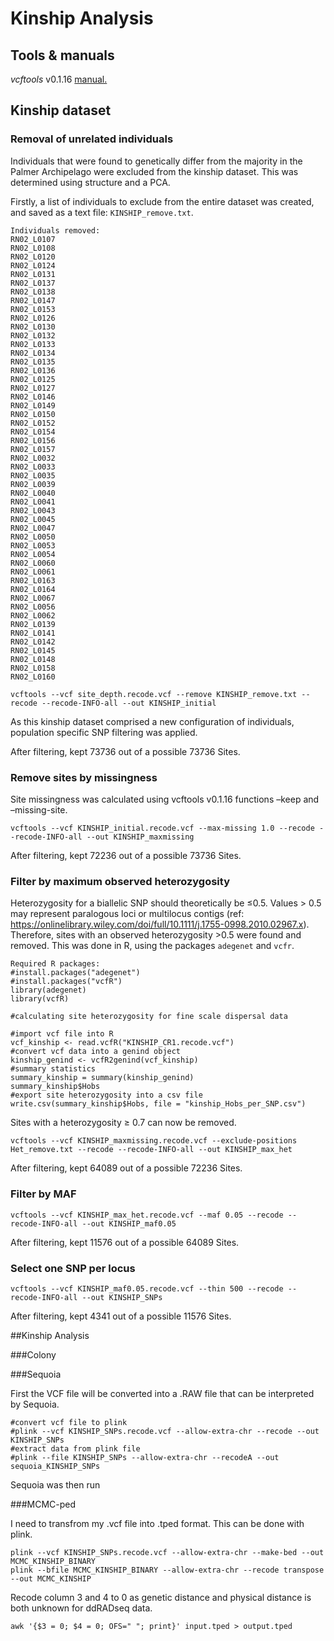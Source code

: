 
# Kinship Analysis

## Tools & manuals

*vcftools* v0.1.16 [manual.](https://vcftools.github.io/man_latest.html)

## Kinship dataset

### Removal of unrelated individuals

Individuals that were found to genetically differ from the majority in
the Palmer Archipelago were excluded from the kinship dataset. This was
determined using structure and a PCA.

Firstly, a list of individuals to exclude from the entire dataset was
created, and saved as a text file: `KINSHIP_remove.txt`.

    Individuals removed: 
    RN02_L0107
    RN02_L0108
    RN02_L0120
    RN02_L0124
    RN02_L0131
    RN02_L0137
    RN02_L0138
    RN02_L0147
    RN02_L0153
    RN02_L0126
    RN02_L0130
    RN02_L0132
    RN02_L0133
    RN02_L0134
    RN02_L0135
    RN02_L0136
    RN02_L0125
    RN02_L0127
    RN02_L0146
    RN02_L0149
    RN02_L0150
    RN02_L0152
    RN02_L0154
    RN02_L0156
    RN02_L0157
    RN02_L0032
    RN02_L0033
    RN02_L0035
    RN02_L0039
    RN02_L0040
    RN02_L0041
    RN02_L0043
    RN02_L0045
    RN02_L0047
    RN02_L0050
    RN02_L0053
    RN02_L0054
    RN02_L0060
    RN02_L0061
    RN02_L0163
    RN02_L0164
    RN02_L0067
    RN02_L0056
    RN02_L0062
    RN02_L0139
    RN02_L0141
    RN02_L0142
    RN02_L0145
    RN02_L0148
    RN02_L0158
    RN02_L0160

    vcftools --vcf site_depth.recode.vcf --remove KINSHIP_remove.txt --recode --recode-INFO-all --out KINSHIP_initial

As this kinship dataset comprised a new configuration of individuals,
population specific SNP filtering was applied.

After filtering, kept 73736 out of a possible 73736 Sites.

### Remove sites by missingness

Site missingness was calculated using vcftools v0.1.16 functions –keep
and –missing-site.

    vcftools --vcf KINSHIP_initial.recode.vcf --max-missing 1.0 --recode --recode-INFO-all --out KINSHIP_maxmissing

After filtering, kept 72236 out of a possible 73736 Sites.

### Filter by maximum observed heterozygosity

Heterozygosity for a biallelic SNP should theoretically be ≤0.5. Values
\> 0.5 may represent paralogous loci or multilocus contigs (ref:
<https://onlinelibrary.wiley.com/doi/full/10.1111/j.1755-0998.2010.02967.x>).
Therefore, sites with an observed heterozygosity \>0.5 were found and
removed. This was done in R, using the packages `adegenet` and `vcfr`.

    Required R packages:  
    #install.packages("adegenet")
    #install.packages("vcfR")
    library(adegenet)
    library(vcfR)

    #calculating site heterozygosity for fine scale dispersal data  

    #import vcf file into R
    vcf_kinship <- read.vcfR("KINSHIP_CR1.recode.vcf")
    #convert vcf data into a genind object
    kinship_genind <- vcfR2genind(vcf_kinship)
    #summary statistics
    summary_kinship = summary(kinship_genind)
    summary_kinship$Hobs
    #export site heterozygosity into a csv file
    write.csv(summary_kinship$Hobs, file = "kinship_Hobs_per_SNP.csv")

Sites with a heterozygosity ≥ 0.7 can now be removed.

    vcftools --vcf KINSHIP_maxmissing.recode.vcf --exclude-positions Het_remove.txt --recode --recode-INFO-all --out KINSHIP_max_het

After filtering, kept 64089 out of a possible 72236 Sites.

### Filter by MAF

    vcftools --vcf KINSHIP_max_het.recode.vcf --maf 0.05 --recode --recode-INFO-all --out KINSHIP_maf0.05

After filtering, kept 11576 out of a possible 64089 Sites.

### Select one SNP per locus

    vcftools --vcf KINSHIP_maf0.05.recode.vcf --thin 500 --recode --recode-INFO-all --out KINSHIP_SNPs

After filtering, kept 4341 out of a possible 11576 Sites.

\##Kinship Analysis

\###Colony

\###Sequoia

First the VCF file will be converted into a .RAW file that can be
interpreted by Sequoia.

    #convert vcf file to plink
    #plink --vcf KINSHIP_SNPs.recode.vcf --allow-extra-chr --recode --out KINSHIP_SNPs
    #extract data from plink file
    #plink --file KINSHIP_SNPs --allow-extra-chr --recodeA --out sequoia_KINSHIP_SNPs

Sequoia was then run

\###MCMC-ped

I need to transfrom my .vcf file into .tped format. This can be done
with plink.

    plink --vcf KINSHIP_SNPs.recode.vcf --allow-extra-chr --make-bed --out MCMC_KINSHIP_BINARY
    plink --bfile MCMC_KINSHIP_BINARY --allow-extra-chr --recode transpose --out MCMC_KINSHIP

Recode column 3 and 4 to 0 as genetic distance and physical distance is
both unknown for ddRADseq data.

    awk '{$3 = 0; $4 = 0; OFS=" "; print}' input.tped > output.tped
